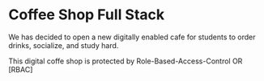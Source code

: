 # Coffee Shop Full Stack
We has decided to open a new digitally enabled cafe for students to order drinks, socialize, and study hard. 

This digital coffe shop is protected by Role-Based-Access-Control OR [RBAC]






